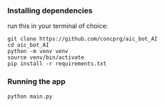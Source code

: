 ### Installing dependencies
run this in your terminal of choice:  
```shell
git clone https://github.com/concprg/aic_bot_AI
cd aic_bot_AI
python -m venv venv
source venv/bin/activate
pip install -r requirements.txt
```
### Running the app
```shell
python main.py
```
